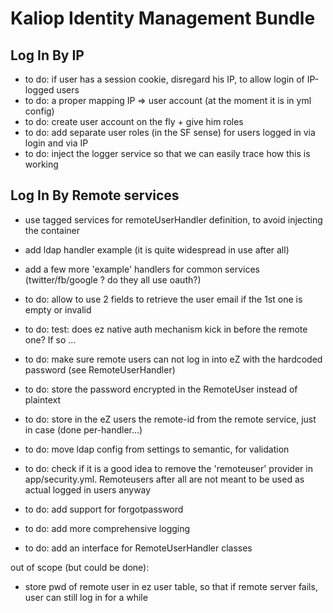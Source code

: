 Kaliop Identity Management Bundle
=================================

## Log In By IP

- to do: if user has a session cookie, disregard his IP, to allow login of IP-logged users
- to do: a proper mapping IP => user account (at the moment it is in yml config)
- to do: create user account on the fly + give him roles
- to do: add separate user roles (in the SF sense) for users logged in via login and via IP
- to do: inject the logger service so that we can easily trace how this is working

## Log In By Remote services

- use tagged services for remoteUserHandler definition, to avoid injecting the container

- add ldap handler example (it is quite widespread in use after all)

- add a few more 'example' handlers for common services (twitter/fb/google ? do they all use oauth?)

- to do: allow to use 2 fields to retrieve the user email if the 1st one is empty or invalid

- to do: test: does ez native auth mechanism kick in before the remote one? If so ...
- to do: make sure remote users can not log in into eZ with the hardcoded password (see RemoteUserHandler)
- to do: store the password encrypted in the RemoteUser instead of plaintext
- to do: store in the eZ users the remote-id from the remote service, just in case (done per-handler...)
- to do: move ldap config from settings to semantic, for validation
- to do: check if it is a good idea to remove the 'remoteuser' provider in app/security.yml. Remoteusers after all are
         not meant to be used as actual logged in users anyway
- to do: add support for forgotpassword
- to do: add more comprehensive logging
- to do: add an interface for RemoteUserHandler classes

out of scope (but could be done):
- store pwd of remote user in ez user table, so that if remote server fails, user can still log in for a while
